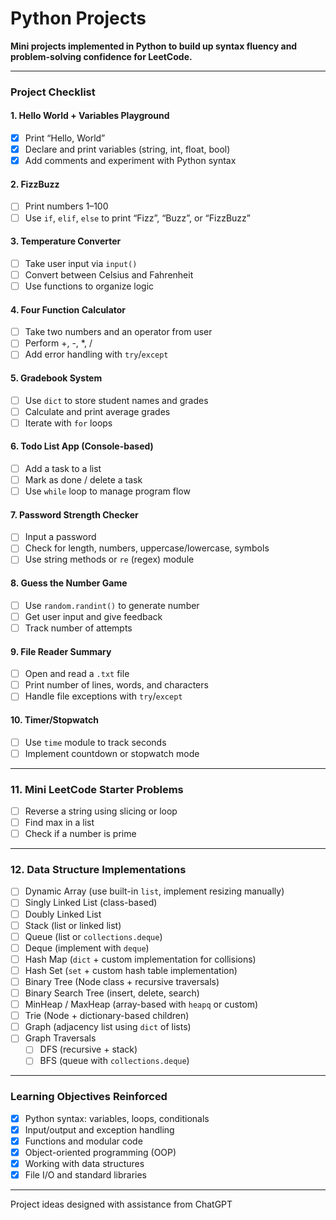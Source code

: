 # Python Projects
**Mini projects implemented in Python to build up syntax fluency and problem-solving confidence for LeetCode.**

---

### Project Checklist

#### 1. Hello World + Variables Playground
- [x] Print “Hello, World”
- [x] Declare and print variables (string, int, float, bool)
- [x] Add comments and experiment with Python syntax

#### 2. FizzBuzz
- [ ] Print numbers 1–100
- [ ] Use `if`, `elif`, `else` to print “Fizz”, “Buzz”, or “FizzBuzz”

#### 3. Temperature Converter
- [ ] Take user input via `input()`
- [ ] Convert between Celsius and Fahrenheit
- [ ] Use functions to organize logic

#### 4. Four Function Calculator
- [ ] Take two numbers and an operator from user
- [ ] Perform +, -, *, /
- [ ] Add error handling with `try`/`except`

#### 5. Gradebook System
- [ ] Use `dict` to store student names and grades
- [ ] Calculate and print average grades
- [ ] Iterate with `for` loops

#### 6. Todo List App (Console-based)
- [ ] Add a task to a list
- [ ] Mark as done / delete a task
- [ ] Use `while` loop to manage program flow

#### 7. Password Strength Checker
- [ ] Input a password
- [ ] Check for length, numbers, uppercase/lowercase, symbols
- [ ] Use string methods or `re` (regex) module

#### 8. Guess the Number Game
- [ ] Use `random.randint()` to generate number
- [ ] Get user input and give feedback
- [ ] Track number of attempts

#### 9. File Reader Summary
- [ ] Open and read a `.txt` file
- [ ] Print number of lines, words, and characters
- [ ] Handle file exceptions with `try`/`except`

#### 10. Timer/Stopwatch
- [ ] Use `time` module to track seconds
- [ ] Implement countdown or stopwatch mode

---

### 11. Mini LeetCode Starter Problems
- [ ] Reverse a string using slicing or loop
- [ ] Find max in a list
- [ ] Check if a number is prime

---

### 12. Data Structure Implementations

- [ ] Dynamic Array (use built-in `list`, implement resizing manually)
- [ ] Singly Linked List (class-based)
- [ ] Doubly Linked List
- [ ] Stack (list or linked list)
- [ ] Queue (list or `collections.deque`)
- [ ] Deque (implement with `deque`)
- [ ] Hash Map (`dict` + custom implementation for collisions)
- [ ] Hash Set (`set` + custom hash table implementation)
- [ ] Binary Tree (Node class + recursive traversals)
- [ ] Binary Search Tree (insert, delete, search)
- [ ] MinHeap / MaxHeap (array-based with `heapq` or custom)
- [ ] Trie (Node + dictionary-based children)
- [ ] Graph (adjacency list using `dict` of lists)
- [ ] Graph Traversals
  - [ ] DFS (recursive + stack)
  - [ ] BFS (queue with `collections.deque`)

---

### Learning Objectives Reinforced
- [x] Python syntax: variables, loops, conditionals
- [x] Input/output and exception handling
- [x] Functions and modular code
- [x] Object-oriented programming (OOP)
- [x] Working with data structures
- [x] File I/O and standard libraries

---

Project ideas designed with assistance from ChatGPT
